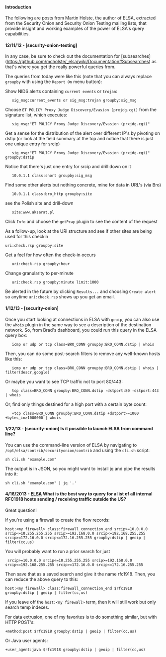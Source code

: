 #### Introduction ####

The following are posts from Martin Holste, the author of ELSA, extracted from the Security Onion and Security Onion Testing mailing lists, that provide insight and working examples of the power of ELSA's query capabilities.


#### 12/11/12 - [security-onion-testing] ####

In any case, be sure to check out the documentation for [subsearches] (https://github.com/mcholste/_elsa/wiki/Documentation#Subsearches) as that's where you get the really powerful queries from.

The queries from today were like this (note that you can always replace `groupby` with using the `Report On` menu button):

Show NIDS alerts containing `current events` or `trojan`:
```
   sig_msg:current_events or sig_msg:trojan groupby:sig_msg
```
Choose `ET POLICY Proxy Judge Discovery/Evasion (prxjdg.cgi)` from the signature list, which executes:
```
   sig_msg:"ET POLICY Proxy Judge Discovery/Evasion (prxjdg.cgi)"
```
Get a sense for the distribution of the alert over different IP's by pivoting on dstip (or look at the field summary at the top and notice that there is just one unique entry for srcip)
```
   sig_msg:"ET POLICY Proxy Judge Discovery/Evasion (prxjdg.cgi)" groupby:dstip
```
Notice that there's just one entry for srcip and drill down on it
```
   10.0.1.1 class:snort groupby:sig_msg
```
Find some other alerts but nothing concrete, mine for data in URL's (via Bro)
```
   10.0.1.1 class:bro_http groupby:site
```
see the Polish site and drill-down
```
   site:www.aksarat.pl
```
Click `Info` and choose the `getPcap` plugin to see the content of the request

As a follow-up, look at the URI structure and see if other sites are being used for this checkin
````
uri:check.rsp groupby:site
````

Get a feel for how often the check-in occurs
```
   uri:check.rsp groupby:hour
```
Change granularity to per-minute
```
   uri:check.rsp groupby:minute limit:1000
```
Be alerted in the future by clicking `Results...` and choosing `Create alert` so anytime `uri:check.rsp` shows up you get an email.

#### 1/12/13 - [security-onion] ####

Once you start looking at connections in ELSA with `geoip`, you can also use the `whois` plugin in the same way to see a description of the destination network.  So, from Brad's dashboard, you could run this query in the ELSA query box:
```
   icmp or udp or tcp class=BRO_CONN groupby:BRO_CONN.dstip | whois
```
Then, you can do some post-search filters to remove any well-known hosts like this:
```
   icmp or udp or tcp class=BRO_CONN groupby:BRO_CONN.dstip | whois | filter(descr,google)
```
Or maybe you want to see TCP traffic not to port 80/443:
```
   tcp class=BRO_CONN groupby:BRO_CONN.dstip -dstport:80 -dstport:443 | whois
```
Or, find only things destined for a high port with a certain byte count:
```
   +tcp class=BRO_CONN groupby:BRO_CONN.dstip +dstport>=1000 +bytes_in>1000000 | whois
```

#### 1/22/13 - [security-onion] Is it possible to launch ELSA from command line? ####

You can use the command-line version of ELSA by navigating to `/opt/elsa/contrib/securityonion/contrib` and using the `cli.sh` script:
````
sh cli.sh "example.com" 
````
The output is in JSON, so you might want to install jq and pipe the results into it:
````
sh cli.sh "example.com" | jq '.'
````

#### 4/16/2013 - [ELSA](ELSA) What is the best way to query for a list of all internal RFC1918 hosts sending / receiving traffic outside the US? ####

Great question!

If you're using a firewall to create the flow records:
```
host:<my firewall> class:firewall_connection_end srcip>=10.0.0.0 srcip<=10.255.255.255 srcip>=192.168.0.0 srcip<=192.168.255.255 srcip>=172.16.0.0 srcip<=172.16.255.255 groupby:dstip | geoip | filter(cc,us)
```
You will probably want to run a prior search for just
```
 srcip>=10.0.0.0 srcip<=10.255.255.255 srcip>=192.168.0.0 srcip<=192.168.255.255 srcip>=172.16.0.0 srcip<=172.16.255.255
```
Then save that as a saved search and give it the name rfc1918.  Then, you can reduce the above query to this:
```
host:<my firewall> class:firewall_connection_end $rfc1918 groupby:dstip | geoip | filter(cc,us)
```
If you leave off the `host:<my firewall>` term, then it will still work but only search temp indexes.

For data extrusion, one of my favorites is to do something similar, but with HTTP POST's:
```
+method:post $rfc1918 groupby:dstip | geoip | filter(cc,us)
```
Or Java user agents:
```
+user_agent:java $rfc1918 groupby:dstip | geoip | filter(cc,us)
```